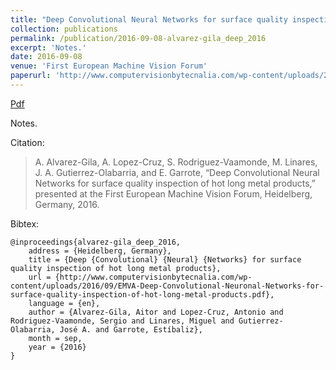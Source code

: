 ```yaml
---
title: "Deep Convolutional Neural Networks for surface quality inspection of hot long metal products"
collection: publications
permalink: /publication/2016-09-08-alvarez-gila_deep_2016
excerpt: 'Notes.'
date: 2016-09-08
venue: 'First European Machine Vision Forum'
paperurl: 'http://www.computervisionbytecnalia.com/wp-content/uploads/2016/09/EMVA-Deep-Convolutional-Neuronal-Networks-for-surface-quality-inspection-of-hot-long-metal-products.pdf'
---
```


<a href='http://www.computervisionbytecnalia.com/wp-content/uploads/2016/09/EMVA-Deep-Convolutional-Neuronal-Networks-for-surface-quality-inspection-of-hot-long-metal-products.pdf'>Pdf</a>

Notes.

Citation: 

>A. Alvarez-Gila, A. Lopez-Cruz, S. Rodriguez-Vaamonde, M. Linares, J. A. Gutierrez-Olabarria, and E. Garrote, “Deep Convolutional Neural Networks for surface quality inspection of hot long metal products,” presented at the First European Machine Vision Forum, Heidelberg, Germany, 2016.

Bibtex: 

```
@inproceedings{alvarez-gila_deep_2016,
	address = {Heidelberg, Germany},
	title = {Deep {Convolutional} {Neural} {Networks} for surface quality inspection of hot long metal products},
	url = {http://www.computervisionbytecnalia.com/wp-content/uploads/2016/09/EMVA-Deep-Convolutional-Neuronal-Networks-for-surface-quality-inspection-of-hot-long-metal-products.pdf},
	language = {en},
	author = {Alvarez-Gila, Aitor and Lopez-Cruz, Antonio and Rodriguez-Vaamonde, Sergio and Linares, Miguel and Gutierrez-Olabarria, José A. and Garrote, Estíbaliz},
	month = sep,
	year = {2016}
}
```